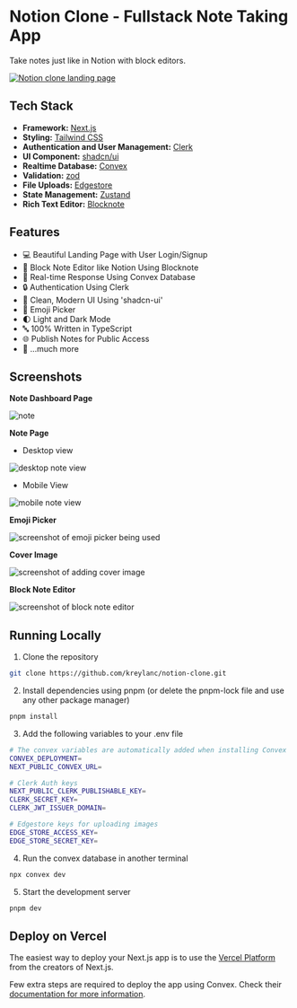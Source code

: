 # Notion Clone - Fullstack Note Taking App

Take notes just like in Notion with block editors.

[![Notion clone landing page](https://github.com/kreylanc/notion-clone/assets/50169945/e3753ff0-35b3-4c89-a3e5-9cbe626d3829)](https://note-app-two-azure.vercel.app)

## Tech Stack

- **Framework:** [Next.js](https://nextjs.org)
- **Styling:** [Tailwind CSS](https://tailwindcss.com)
- **Authentication and User Management:** [Clerk](https://clerk.com/)
- **UI Component:** [shadcn/ui](https://ui.shadcn.com)
- **Realtime Database:** [Convex](https://www.convex.dev/)
- **Validation:** [zod](https://zod.dev/)
- **File Uploads:** [Edgestore](https://edgestore.dev/)
- **State Management:** [Zustand](https://docs.pmnd.rs/zustand/getting-started/introduction)
- **Rich Text Editor:** [Blocknote](https://www.blocknotejs.org/)

## Features

- 💻 Beautiful Landing Page with User Login/Signup
- 📄 Block Note Editor like Notion Using Blocknote
- 🔄 Real-time Response Using Convex Database
- 🔒 Authentication Using Clerk
- 🎨 Clean, Modern UI Using 'shadcn-ui'
- 📍 Emoji Picker
- 🌓 Light and Dark Mode
- 🔤 100% Written in TypeScript
- 🌐 Publish Notes for Public Access
- 🎁 ...much more

## Screenshots

**Note Dashboard Page**

![note](https://github.com/kreylanc/notion-clone/assets/50169945/6273324a-ccef-436c-9c86-e17d8491c0c0)

**Note Page**

- Desktop view

![desktop note view](https://github.com/kreylanc/notion-clone/assets/50169945/1588014c-0750-46c2-b924-7a17c7aaed57)

- Mobile View

![mobile note view](https://github.com/kreylanc/notion-clone/assets/50169945/12cc897d-7f1e-4bbb-a7df-5b4780120f68)

**Emoji Picker**

![screenshot of emoji picker being used](https://github.com/kreylanc/notion-clone/assets/50169945/74a9cb54-1dfc-49ec-b556-9643affe3717)

**Cover Image**

![screenshot of adding cover image](https://github.com/kreylanc/notion-clone/assets/50169945/5294c46b-1a49-4f65-b397-d5d7d611f40a)

**Block Note Editor**

![screenshot of block note editor](https://github.com/kreylanc/notion-clone/assets/50169945/539cd0c3-e0e4-4090-ac6e-7e259b29202d)

## Running Locally

1. Clone the repository

```bash
git clone https://github.com/kreylanc/notion-clone.git
```

2. Install dependencies using pnpm (or delete the pnpm-lock file and use any other package manager)

```bash
pnpm install
```

3. Add the following variables to your .env file

```bash
# The convex variables are automatically added when installing Convex
CONVEX_DEPLOYMENT=
NEXT_PUBLIC_CONVEX_URL=

# Clerk Auth keys
NEXT_PUBLIC_CLERK_PUBLISHABLE_KEY=
CLERK_SECRET_KEY=
CLERK_JWT_ISSUER_DOMAIN=

# Edgestore keys for uploading images
EDGE_STORE_ACCESS_KEY=
EDGE_STORE_SECRET_KEY=

```

4. Run the convex database in another terminal

```bash
npx convex dev
```

5. Start the development server

```bash
pnpm dev
```

## Deploy on Vercel

The easiest way to deploy your Next.js app is to use the [Vercel Platform](https://vercel.com/new?utm_medium=default-template&filter=next.js&utm_source=create-next-app&utm_campaign=create-next-app-readme) from the creators of Next.js.

Few extra steps are required to deploy the app using Convex. Check their [documentation for more information](https://docs.convex.dev/production/hosting/netlify).
